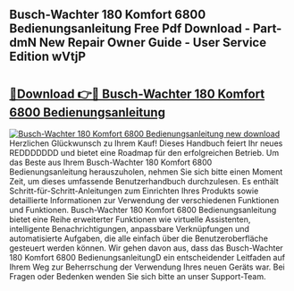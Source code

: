## Busch-Wachter 180 Komfort 6800 Bedienungsanleitung Free Pdf Download - Part-dmN New Repair Owner Guide - User Service Edition wVtjP

# <h2><a href="http://df4gpb3.blite.top/?on=Busch-Wachter+180+Komfort+6800+Bedienungsanleitung">🔗Download 👉🔴 Busch-Wachter 180 Komfort 6800 Bedienungsanleitung</a></h2>

[![Busch-Wachter 180 Komfort 6800 Bedienungsanleitung new download](https://i.imgur.com/lujVjoI.png)](http://df4gpb3.blite.top/?on=Busch-Wachter+180+Komfort+6800+Bedienungsanleitung)
Herzlichen Glückwunsch zu Ihrem Kauf! Dieses Handbuch feiert Ihr neues REDDDDDDD und bietet eine Roadmap für den erfolgreichen Betrieb. Um das Beste aus Ihrem Busch-Wachter 180 Komfort 6800 Bedienungsanleitung herauszuholen, nehmen Sie sich bitte einen Moment Zeit, um dieses umfassende Benutzerhandbuch durchzulesen. Es enthält Schritt-für-Schritt-Anleitungen zum Einrichten Ihres Produkts sowie detaillierte Informationen zur Verwendung der verschiedenen Funktionen und Funktionen. Busch-Wachter 180 Komfort 6800 Bedienungsanleitung bietet eine Reihe erweiterter Funktionen wie virtuelle Assistenten, intelligente Benachrichtigungen, anpassbare Verknüpfungen und automatisierte Aufgaben, die alle einfach über die Benutzeroberfläche gesteuert werden können. Wir gehen davon aus, dass das Busch-Wachter 180 Komfort 6800 BedienungsanleitungD ein entscheidender Leitfaden auf Ihrem Weg zur Beherrschung der Verwendung Ihres neuen Geräts war. Bei Fragen oder Bedenken wenden Sie sich bitte an unser Support-Team.
